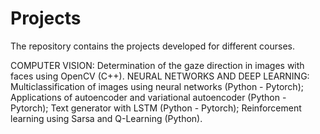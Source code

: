 # Projects

The repository contains the projects developed for different courses.

COMPUTER VISION: Determination of the gaze direction in images with faces using OpenCV (C++).
NEURAL NETWORKS AND DEEP LEARNING: Multiclassification of images using neural networks (Python - Pytorch);
                                   Applications of autoencoder and variational autoencoder (Python - Pytorch);
                                   Text generator with LSTM (Python - Pytorch);
                                   Reinforcement learning using Sarsa and Q-Learning (Python).
